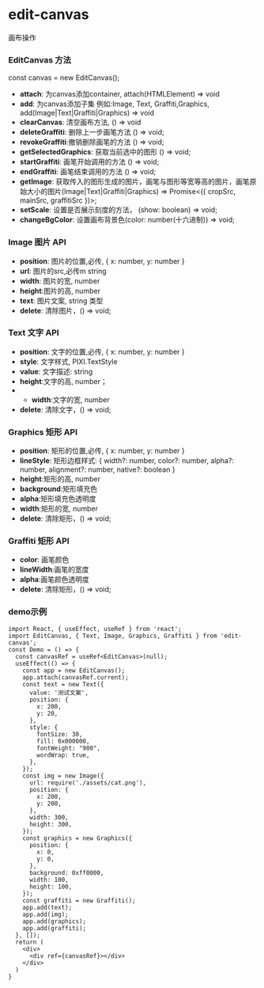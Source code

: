 # edit-canvas
画布操作


### EditCanvas 方法

const canvas = new EditCanvas();
- **attach**: 为canvas添加container, attach(HTMLElement) => void
- **add**: 为canvas添加子集 例如:Image, Text, Graffiti,Graphics, add(Image|Text|Graffiti|Graphics) => void
- **clearCanvas**: 清空画布方法, () => void
- **deleteGraffiti**: 删除上一步画笔方法 () => void;
- **revokeGraffiti**:撤销删除画笔的方法 () => void;
- **getSelectedGraphics**: 获取当前选中的图形 () => void;
- **startGraffiti**: 画笔开始调用的方法 () => void;
- **endGraffiti**: 画笔结束调用的方法 () => void;
- **getImage**: 获取传入的图形生成的图片，画笔与图形等宽等高的图片，画笔原始大小的图片(Image|Text|Graffiti|Graphics) => Promise<({ cropSrc, mainSrc, graffitiSrc })>;
- **setScale**: 设置是否展示刻度的方法， (show: boolean) => void;
- **changeBgColor**: 设置画布背景色(color: number(十六进制)) => void;


### Image 图片 API

- **position**: 图片的位置,必传, { x: number, y: number }
- **url**: 图片的src,必传m string
- **width**: 图片的宽, number
- **height**:图片的高, number
- **text**: 图片文案, string 类型
- **delete**: 清除图片，() => void;


### Text 文字 API

- **position**: 文字的位置,必传, { x: number, y: number }
- **style**: 文字样式, PIXI.TextStyle
- **value**: 文字描述: string
- **height**:文字的高, number；
- - **width**:文字的宽, number
- **delete**: 清除文字，() => void;


### Graphics 矩形 API

- **position**: 矩形的位置,必传, { x: number, y: number }
- **lineStyle**: 矩形边框样式: { width?: number, color?: number, alpha?: number, alignment?: number, native?: boolean }
- **height**:矩形的高, number
- **background**:矩形填充色
- **alpha**:矩形填充色透明度
- **width**:矩形的宽, number
- **delete**: 清除矩形，() => void;


### Graffiti 矩形 API

- **color**: 画笔颜色
- **lineWidth**:画笔的宽度
- **alpha**:画笔颜色透明度
- **delete**: 清除矩形，() => void;


### demo示例
```
import React, { useEffect, useRef } from 'react';
import EditCanvas, { Text, Image, Graphics, Graffiti } from 'edit-canvas';
const Demo = () => {
  const canvasRef = useRef<EditCanvas>(null);
  useEffect(() => {
    const app = new EditCanvas();
    app.attach(canvasRef.current);
    const text = new Text({
      value: '测试文案',
      position: {
        x: 200,
        y: 20,
      },
      style: {
        fontSize: 30,
        fill: 0x000000,
        fontWeight: "900",
        wordWrap: true,
      },
    });
    const img = new Image({
      url: require('./assets/cat.png'),
      position: {
        x: 200,
        y: 200,
      },
      width: 300,
      height: 300,
    });
    const graphics = new Graphics({
      position: {
        x: 0,
        y: 0,
      },
      background: 0xff0000,
      width: 100,
      height: 100,
    });
    const graffiti = new Graffiti();
    app.add(text);
    app.add(img);
    app.add(graphics);
    app.add(graffiti);
  }, []);
  return (
    <div>
      <div ref={canvasRef}></div>
    </div>
  )
}


```